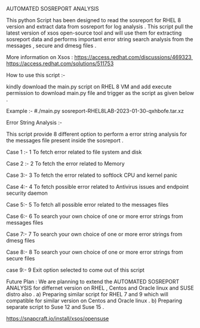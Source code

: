 AUTOMATED SOSREPORT ANALYSIS

This python Script has been designed to read the sosreport for RHEL 8 version and extract data from sosreport for log analysis . This script pull the latest version of xsos open-source tool and will use them for extracting sosreport data and performs important error string search analysis from the messages , secure and dmesg files .

More information on Xsos :
https://access.redhat.com/discussions/469323 
https://access.redhat.com/solutions/511753



How to use this script :-

kindly download the main.py script on RHEL 8 VM and add execute permission to download main.py file and trigger as the script as given below . 

Example :-
#./main.py sosreport-RHEL8LAB-2023-01-30-qxhbofe.tar.xz


Error String Analysis :-

This script provide 8 different option to perform a error string analysis for the messages file present inside the sosreport . 

Case 1 :-
1 To fetch error related to file system and disk


Case 2 :-
2 To fetch the error related to Memory

Case 3:-
3 To fetch the error related to softlock CPU and kernel panic

Case 4:-
4 To fetch possible error related to Antivirus issues and endpoint security daemon

Case 5:-
5 To fetch all possible error related to the messages files

Case 6:-
6 To search your own choice of one or more error strings from messages files

Case 7:-
7 To search your own choice of one or more error strings from dmesg files

Case 8:-
8 To search your own choice of one or more error strings from secure files

case 9:-
9 Exit option selected to come out of this script 


Future Plan :
We are planning to extend the AUTOMATED SOSREPORT ANALYSIS for differnet version on RHEL , Centos and Oracle linux and SUSE distro also . 
a) Preparing similar script for RHEL 7 and 9 which will compatible for similar version on  Centos and Oracle linux .
b) Preparing separate script to Suse 12 and Suse 15 .

https://snapcraft.io/install/xsos/opensuse
